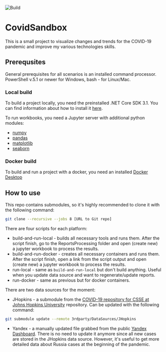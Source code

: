![Build](https://github.com/guest512/CovidSandbox/workflows/Build/badge.svg)

# CovidSandbox

This is a small project to visualize changes and trends for the COVID-19 pandemic and improve my various technologies skills.

## Prerequsites

General prerequisites for all scenarios is an installed command processor. PowerShell v.5.1 or newer for Windows, bash - for Linux/Mac.

### Local build

To build a project locally, you need the preinstalled .NET Core SDK 3.1. You can find information about how to install it [here](https://docs.microsoft.com/dotnet/core/install/).

To run workbooks, you need a Jupyter server with additional python modules:
- [numpy](https://pypi.org/project/numpy/)
- [pandas](https://pypi.org/project/pandas/)
- [matplotlib](https://pypi.org/project/matplotlib/)
- [seaborn](https://pypi.org/project/seaborn/)

### Docker build

To build and run a project with a docker, you need an installed [Docker Desktop](https://docs.docker.com/engine/install/)

## How to use

This repo contains submodules, so it's highly recommended to clone it with the following command:
```bash
git clone --recursive --jobs 8 [URL to Git repo] 
```

There are four scripts for each platform:
- build-and-run-local - builds all necessary tools and runs them. After the script finish, go to the ReportsProcessing folder and open (create new) a jupyter workbook to process the results.
- build-and-run-docker - creates all necessary containers and runs them. After the script finish, open a link from the script output and open (create new) a jupyter workbook to process the results.
- run-local - same as `build-and-run-local` but don't build anything. Useful when you update data source and want to regenerate/update reports.
- run-docker - same as previous but for docker containers.


There are two data sources for the moment:
- JHopkins - a submodule from the [COVID-19 repository for CSSE at Johns Hopkins University](https://github.com/CSSEGISandData/COVID-19) repository. Can be updated with the following command:
```bash
git submodule update --remote 3rdparty/DataSources/JHopkins
```
- Yandex - a manually updated file grabbed from the public [Yandex Dashboard](https://datalens.yandex/7o7is1q6ikh23?tab=X1). There is no need to update it anymore since all new cases are stored in the JHopkins data source. However, it's useful to get more detailed data about Russia cases at the beginning of the pandemic.